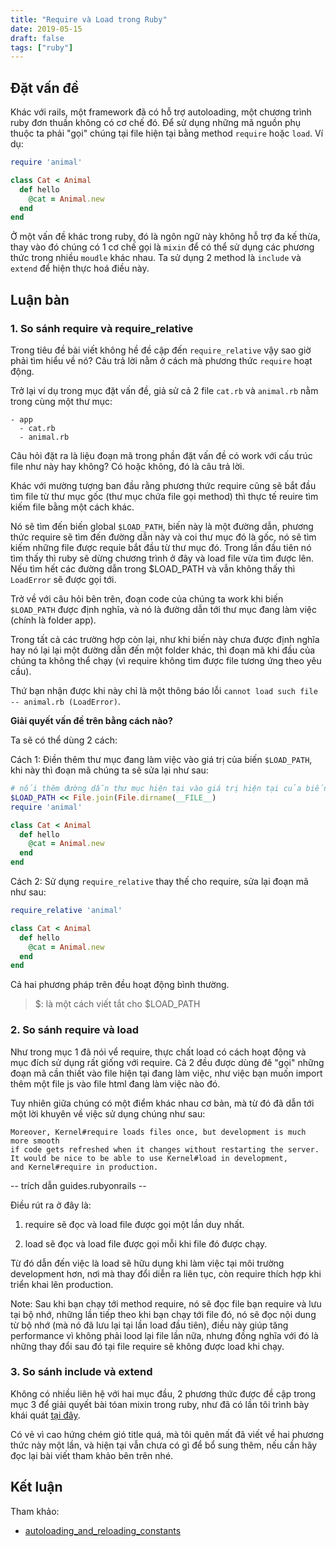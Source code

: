 ```yaml
---
title: "Require và Load trong Ruby"
date: 2019-05-15
draft: false
tags: ["ruby"]
---
```

## Đặt vấn đề

Khác với rails, một framework đã có hỗ trợ autoloading, một chương trình ruby đơn thuần không có cơ chế đó. Để sử dụng những mã nguồn phụ thuộc ta phải "gọi" chúng tại file hiện tại bằng method `require` hoặc `load`. Ví dụ:  

```ruby
require 'animal'

class Cat < Animal
  def hello
    @cat = Animal.new
  end
end
```

Ở một vấn đề khác trong ruby, đó là ngôn ngữ này không hỗ trợ đa kế thừa, thay vào đó chúng có 1 cơ chế gọi là `mixin` để có thể sử dụng các phương thức trong nhiều `moudle` khác nhau. Ta sử dụng 2 method là `include` và `extend` để hiện thực hoá điều này.

## Luận bàn

### 1. So sánh require và require_relative

Trong tiêu đề bài viết không hề đề cập đến `require_relative` vậy sao giờ phải tìm hiểu về nó? Câu trả lời nằm ở cách mà phương thức `require` hoạt động.   

Trở lại ví dụ trong mục đặt vấn đề, giả sử cả 2 file `cat.rb` và `animal.rb` nằm trong cùng một thư mục:  

```
- app
  - cat.rb
  - animal.rb
```

Câu hỏi đặt ra là liệu đoạn mã trong phần đặt vấn đề có work với cấu trúc file như này hay không? Có hoặc không, đó là câu trả lời.  

Khác với mường tượng ban đầu rằng phương thức require cũng sẽ bắt đầu tìm file từ thư mục gốc (thư mục chứa file gọi method) thì thực tế reuire tìm kiếm file bằng một cách khác.  

Nó sẽ tìm đến biến global `$LOAD_PATH`, biến này là một đường dẫn, phương thức require sẽ tìm đến đường dẫn này và coi thư mục đó là gốc, nó sẽ tìm kiếm những file được requỉe bắt đầu từ thư mục đó. Trong lần đầu tiên nó tìm thấy thì ruby sẽ dừng chương trình ở đây và load file vừa tìm được lên. Nếu tìm hết các đường dẫn trong $LOAD_PATH và vẫn không thấy thì `LoadError` sẽ được gọi tới.  

Trở về với câu hỏi bên trên, đoạn code của chúng ta work khi biến `$LOAD_PATH` được định nghĩa, và nó là đường dẫn tới thư mục đang làm việc (chính là folder app).  

Trong tất cả các trường hợp còn lại, như khi biến này chưa được định nghĩa hay nó lại lại một đường dẫn đến một folder khác, thì đoạn mã khi đầu của chúng ta không thể chạy (vì require không tìm được file tương ứng theo yêu cầu).  

Thứ bạn nhận được khi này chỉ là một thông báo lỗi `cannot load such file -- animal.rb (LoadError)`.  

**Giải quyết vấn đề trên bằng cách nào?**  

Ta sẽ có thể dùng 2 cách:  

Cách 1: Điền thêm thư mục đang làm việc vào giá trị của biến `$LOAD_PATH`, khi này thì đoạn mã chúng ta sẽ sửa lại như sau:  

```ruby
# nối thêm đường dẫn thư mục hiện tại vào giá trị hiện tại của biến $LOAD_PATH
$LOAD_PATH << File.join(File.dirname(__FILE__)
require 'animal'

class Cat < Animal
  def hello
    @cat = Animal.new
  end
end
```

Cách 2: Sử dụng `require_relative` thay thế cho require, sửa lại đoạn mã như sau:  

```ruby
require_relative 'animal'

class Cat < Animal
  def hello
    @cat = Animal.new
  end
end
```

Cả hai phương pháp trên đều hoạt động bình thường.  

> $: là một cách viết tắt cho $LOAD_PATH  

### 2. So sánh require và load

Như trong mục 1 đã nói vể require, thực chất load có cách hoạt động và mục đích sử dụng rất giống với require. Cả 2 đều được dùng đê "gọi" những đoạn mã cần thiết vào file hiện tại đang làm việc, như việc bạn muốn import thêm một file js vào file html đang làm việc nào đó.  

Tuy nhiên giữa chúng có một điểm khác nhau cơ bản, mà từ đó đã dẫn tới một lời khuyên về việc sử dụng chúng như sau:  

```
Moreover, Kernel#require loads files once, but development is much more smooth 
if code gets refreshed when it changes without restarting the server.
It would be nice to be able to use Kernel#load in development, 
and Kernel#require in production.
```

-- trích dẫn guides.rubyonrails --  

Điều rút ra ở đây là:  

1. require sẽ đọc và load file được gọi một lần duy nhất.

2. load sẽ đọc và load file được gọi mỗi khi file đó được chạy.

Từ đó dẫn đến việc là load sẽ hữu dụng khi làm việc tại môi trường development hơn, nơi mà thay đổi diễn ra liên tục, còn require thích hợp khi triển khai lên production.

Note: Sau khi bạn chạy tới method require, nó sẽ đọc file bạn require và lưu tại bộ nhớ, những lần tiếp theo khi bạn chạy tới file đó, nó sẽ đọc nội dung từ bộ nhớ (mà nó đã lưu lại tại lần load đầu tiên), điều này giúp tăng performance vì không phải lood lại file lần nữa, nhưng đồng nghĩa với đó là những thay đổi sau đó tại file require sẽ không được load khi chạy.  

### 3. So sánh include và extend

Không có nhiều liên hệ với hai mục đầu, 2 phương thức được đề cập trong mục 3 để giải quyết bài tóan mixin trong ruby, như đã có lần tôi trình bày khái quát [tại đây](https://hdchinh.com/ruby/2019/02/24/ruby-method-lookup.html).  

Có vẻ vì cao hứng chém gió title quá, mà tôi quên mất đã viết về hai phương thức này một lần, và hiện tại vẫn chưa có gì để bổ sung thêm, nếu cần hãy đọc lại bài viết tham khảo bên trên nhé.  

## Kết luận

Tham khảo:  

- [autoloading_and_reloading_constants](https://guides.rubyonrails.org/autoloading_and_reloading_constants.html)
